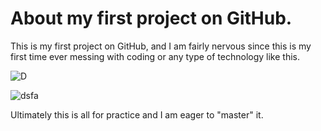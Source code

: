 # About my first project on GitHub.
This is my first project on GitHub, and I am fairly nervous since this is my first time ever messing with coding or any type of technology like this.

![D](https://github.com/user-attachments/assets/4f508404-7326-4287-ab5b-b3548aa7bd00)

![dsfa](https://github.com/user-attachments/assets/8541e901-2ed7-4f69-9525-0e079f1865c8)

Ultimately this is all for practice and I am eager to "master" it.
